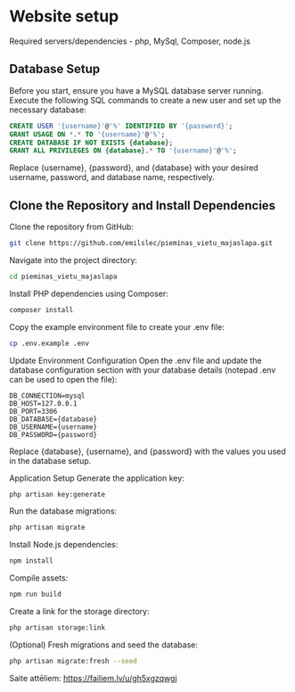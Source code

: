 # Website setup

Required servers/dependencies - php, MySql, Composer, node.js

## Database Setup

Before you start, ensure you have a MySQL database server running. Execute the following SQL commands to create a new user and set up the necessary database:

```sql
CREATE USER '{username}'@'%' IDENTIFIED BY '{password}';
GRANT USAGE ON *.* TO '{username}'@'%';
CREATE DATABASE IF NOT EXISTS {database};
GRANT ALL PRIVILEGES ON {database}.* TO '{username}'@'%';
```

Replace {username}, {password}, and {database} with your desired username, password, and database name, respectively.

## Clone the Repository and Install Dependencies

Clone the repository from GitHub:

```bash
git clone https://github.com/emilslec/pieminas_vietu_majaslapa.git
```

Navigate into the project directory:

```bash
cd pieminas_vietu_majaslapa
```

Install PHP dependencies using Composer:

```bash
composer install
```

Copy the example environment file to create your .env file:

```bash
cp .env.example .env
```

Update Environment Configuration
Open the .env file and update the database configuration section with your database details (notepad .env can be used to open the file):

```env
DB_CONNECTION=mysql
DB_HOST=127.0.0.1
DB_PORT=3306
DB_DATABASE={database}
DB_USERNAME={username}
DB_PASSWORD={password}
```

Replace {database}, {username}, and {password} with the values you used in the database setup.

Application Setup
Generate the application key:

```bash
php artisan key:generate
```

Run the database migrations:

```bash
php artisan migrate
```

Install Node.js dependencies:

```bash
npm install
```

Compile assets:

```bash
npm run build
```

Create a link for the storage directory:

```bash
php artisan storage:link
```

(Optional) Fresh migrations and seed the database:

```bash
php artisan migrate:fresh --seed
```

Saite attēliem: https://failiem.lv/u/gh5xgzqwgj
